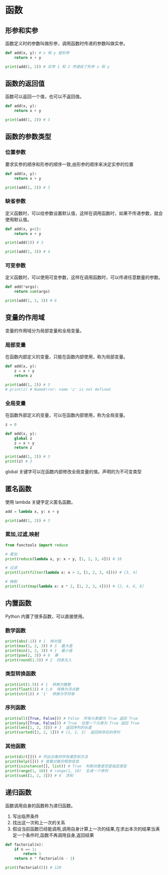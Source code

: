 # 函数

## 形参和实参

函数定义时的参数叫做形参，调用函数时传递的参数叫做实参。

```python
def add(x, y): # x 和 y 是形参
    return x + y

print(add(1, 2)) # 实参 1 和 2 传递给了形参 x 和 y
```

## 函数的返回值

函数可以返回一个值，也可以不返回值。

```python
def add(x, y):
    return x + y

print(add(1, 2)) # 3
```

## 函数的参数类型
### 位置参数
要求实参的顺序和形参的顺序一致,由形参的顺序来决定实参的位置
```python
def add(x, y):
    return x + y

print(add(1, 2)) # 3
```

### 缺省参数
定义函数时，可以给参数设置默认值，这样在调用函数时，如果不传递参数，就会使用默认值。
```python
def add(x, y=2):
    return x + y

print(add(1)) # 3

print(add(1, 3)) # 4
```

### 可变参数
定义函数时，可以使用可变参数，这样在调用函数时，可以传递任意数量的参数。
```python
def add(*args):
    return sum(args)

print(add(1, 2, 3)) # 6
```

## 变量的作用域
变量的作用域分为局部变量和全局变量。

### 局部变量
在函数内部定义的变量，只能在函数内部使用，称为局部变量。
```python
def add(x, y):
    z = x + y
    return z

print(add(1, 2)) # 3
# print(z) # NameError: name 'z' is not defined
```

### 全局变量
在函数外部定义的变量，可以在函数内部使用，称为全局变量。
```python
z = 0

def add(x, y):
    global z
    z = x + y
    return z

print(add(1, 2)) # 3
print(z) # 3
```
global 关键字可以在函数内部修改全局变量的值。声明的为不可变类型

## 匿名函数
使用 lambda 关键字定义匿名函数。
```python
add = lambda x, y: x + y

print(add(1, 2)) # 3
```

### 累加,过滤,映射
```python
from functools import reduce

# 累加
print(reduce(lambda x, y: x + y, [1, 2, 3, 4])) # 10

# 过滤
print(list(filter(lambda x: x > 2, [1, 2, 3, 4]))) # [3, 4]

# 映射
print(list(map(lambda x: x * 2, [1, 2, 3, 4]))) # [2, 4, 6, 8]
```

## 内置函数
Python 内置了很多函数，可以直接使用。

### 数学函数
```python
print(abs(-1)) # 1  绝对值
print(max(1, 2, 3)) # 3  最大值
print(min(1, 2, 3)) # 1  最小值
print(pow(2, 3)) # 8  幂
print(round(1.5)) # 2  四舍五入
```

### 类型转换函数
```python
print(int(1.5)) # 1  转换为整数
print(float(1)) # 1.0  转换为浮点数
print(str(1)) # '1'  转换为字符串
```

### 序列函数
```python
print(all([True, False])) # False  所有元素都为 True 返回 True
print(any([True, False])) # True  任意一个元素为 True 返回 True
print(len([1, 2, 3])) # 3  返回序列的长度
print(sorted([3, 2, 1])) # [1, 2, 3]  返回排序后的序列
```

### 其他函数
```python
print(dir([])) # 列出对象的所有属性和方法  
print(help([])) # 查看对象的帮助信息
print(isinstance([], list)) # True  判断对象是否是指定类型
print(range(1, 10)) # range(1, 10)  生成一个序列
print(sum([1, 2, 3])) # 6  求和
```

## 递归函数
函数调用自身的函数称为递归函数。

1. 写出临界条件
2. 找出这一次和上一次的关系
3. 假设当前函数已经能调用,调用自身计算上一次的结果,在求出本次的结果当满足一个条件时,函数不再调用自身,返回结果
```python
def factorial(n):
    if n == 1:
        return 1
    return n * factorial(n - 1)

print(factorial(5)) # 120
```


